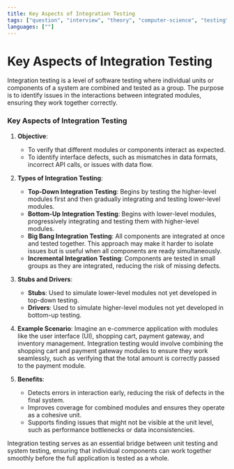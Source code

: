 ```yaml
---
title: Key Aspects of Integration Testing
tags: ["question", "interview", "theory", "computer-science", "testing"]
languages: [""]
---
```


# Key Aspects of Integration Testing

Integration testing is a level of software testing where individual units or components of a system are combined and tested as a group. The purpose is to identify issues in the interactions between integrated modules, ensuring they work together correctly.

### Key Aspects of Integration Testing

1. **Objective**:
   - To verify that different modules or components interact as expected.
   - To identify interface defects, such as mismatches in data formats, incorrect API calls, or issues with data flow.

2. **Types of Integration Testing**:
   - **Top-Down Integration Testing**: Begins by testing the higher-level modules first and then gradually integrating and testing lower-level modules.
   - **Bottom-Up Integration Testing**: Begins with lower-level modules, progressively integrating and testing them with higher-level modules.
   - **Big Bang Integration Testing**: All components are integrated at once and tested together. This approach may make it harder to isolate issues but is useful when all components are ready simultaneously.
   - **Incremental Integration Testing**: Components are tested in small groups as they are integrated, reducing the risk of missing defects.

3. **Stubs and Drivers**:
   - **Stubs**: Used to simulate lower-level modules not yet developed in top-down testing.
   - **Drivers**: Used to simulate higher-level modules not yet developed in bottom-up testing.

4. **Example Scenario**:
   Imagine an e-commerce application with modules like the user interface (UI), shopping cart, payment gateway, and inventory management. Integration testing would involve combining the shopping cart and payment gateway modules to ensure they work seamlessly, such as verifying that the total amount is correctly passed to the payment module.

5. **Benefits**:
   - Detects errors in interaction early, reducing the risk of defects in the final system.
   - Improves coverage for combined modules and ensures they operate as a cohesive unit.
   - Supports finding issues that might not be visible at the unit level, such as performance bottlenecks or data inconsistencies.

Integration testing serves as an essential bridge between unit testing and system testing, ensuring that individual components can work together smoothly before the full application is tested as a whole.
